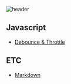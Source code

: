 ![header](https://capsule-render.vercel.app/api?type=waving&color=gradient&height=150&section=header&text=Today%20I%20Learned&fontSize=30&animation=twinkling&fontAlign=85&fontAlignY=40)

## Javascript

- [Debounce & Throttle](Javascript/debounce-throttle.md)

## ETC

- [Markdown](Etc/Markdown.md)
